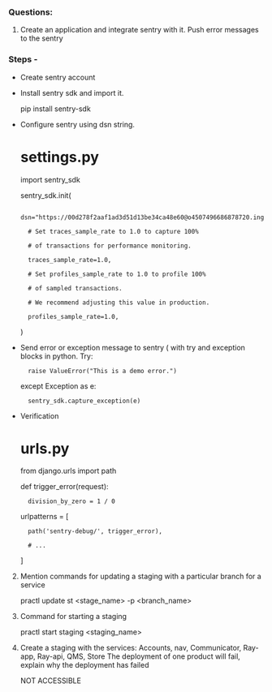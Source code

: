 ### Questions:

1. Create an application and integrate sentry with it. Push error messages to the sentry
	
### Steps - 
* Create sentry account
* Install sentry sdk and import it.
			
	pip install sentry-sdk

* Configure sentry using dsn string.
			
	# settings.py

	import sentry_sdk

	sentry_sdk.init(
		
	    dsn="https://00d278f2aaf1ad3d51d13be34ca48e60@o4507496686878720.ingest.us.sentry.io/4507496689303552",
		
	    # Set traces_sample_rate to 1.0 to capture 100%
		
	    # of transactions for performance monitoring.
		
	    traces_sample_rate=1.0,
		
	    # Set profiles_sample_rate to 1.0 to profile 100%
		
	    # of sampled transactions.
		
	    # We recommend adjusting this value in production.
		
	    profiles_sample_rate=1.0,
		
	)



* Send error or exception message to sentry ( with try and exception blocks in python.
	Try:
	
	    raise ValueError("This is a demo error.")

	except Exception as e:

	    sentry_sdk.capture_exception(e)
		
* Verification
	# urls.py

	from django.urls import path
	</br>

	def trigger_error(request):

	    division_by_zero = 1 / 0
	
	urlpatterns = [

	    path('sentry-debug/', trigger_error),

	    # ...

	]




2. Mention commands for updating a staging with a particular branch for a service

	practl update st <stage_name> -p <branch_name>

3. Command for starting a staging

	practl start staging <staging_name>


4. Create a staging with the services: Accounts, nav, Communicator, Ray-app, Ray-api, QMS, Store
The deployment of one product will fail, explain why the deployment has failed

	NOT ACCESSIBLE

